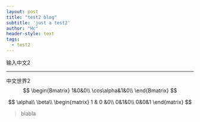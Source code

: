 ```yaml
---
layout: post
title: "test2 blog"
subtitle: 'just a test2'
author: "Hc"
header-style: text
tags:
  - test2
---
```


输入中文2

------

中文世界2
$$
\begin{Bmatrix}
1&0&0\\
\cos\alpha&1&0\\
\end{Bmatrix}
$$

$$
\alpha\\
\beta\\
\begin{matrix}
1 & 0 &0\\
0&1&0\\
0&0&1
\end{matrix}
$$



> blabla